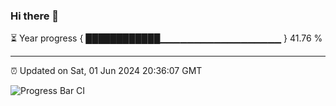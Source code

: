 ### Hi there 👋

⏳ Year progress { ████████████▁▁▁▁▁▁▁▁▁▁▁▁▁▁▁▁▁▁ } 41.76 %

---

⏰ Updated on Sat, 01 Jun 2024 20:36:07 GMT

![Progress Bar CI](https://github.com/IshwaranRudhara/GIT-ACTION/workflows/Progress%20Bar%20CI/badge.svg)
